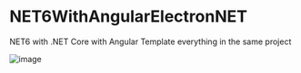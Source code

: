 # NET6WithAngularElectronNET

NET6 with .NET Core with Angular Template everything in the same project



![image](https://user-images.githubusercontent.com/14084041/189996722-40af7b33-ecca-406b-b418-d28dab7f199c.png)

